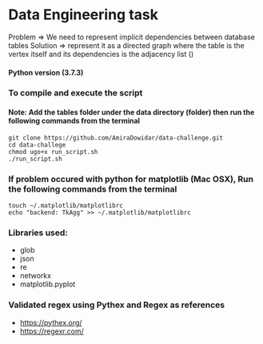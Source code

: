 # Data Engineering task

Problem => We need to represent implicit dependencies between database tables
Solution => represent it as a directed graph where the table is the vertex itself
and its dependencies is the adjacency list ()

#### Python version (3.7.3)

### To compile and execute the script

#### Note: Add the tables folder under the data directory (folder) then run the following commands from the terminal

```
git clone https://github.com/AmiraDowidar/data-challenge.git
cd data-challege
chmod ugo+x run_script.sh
./run_script.sh
```

### If problem occured with python for matplotlib (Mac OSX), Run the following commands from the terminal

```
touch ~/.matplotlib/matplotlibrc
echo "backend: TkAgg" >> ~/.matplotlib/matplotlibrc
```

### Libraries used:
- glob
- json
- re
- networkx
- matplotlib.pyplot

### Validated regex using Pythex and Regex as references
- https://pythex.org/
- https://regexr.com/